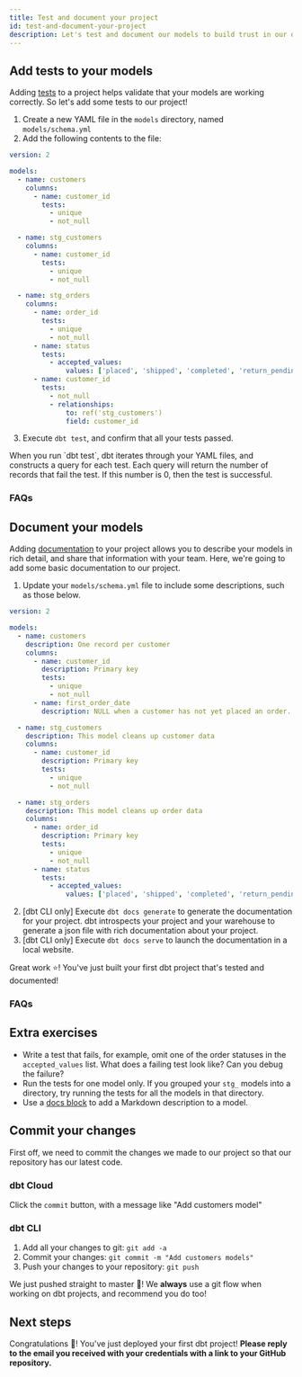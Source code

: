 ```yaml
---
title: Test and document your project
id: test-and-document-your-project
description: Let's test and document our models to build trust in our data.
---
```


## Add tests to your models
Adding [tests](https://docs.getdbt.com/docs/testing) to a project helps validate that your models are working correctly. So let's add some tests to our project!

<CloudCore>
    <LoomVideo id="86a1e7ed19084810a7903bd31ebd83e0" />
    <LoomVideo id="61693e928ec94100bef33371aab8296a" />
</CloudCore>

1. Create a new YAML file in the `models` directory, named `models/schema.yml`
2. Add the following contents to the file:

<File name='models/schema.yml'>

```yaml
version: 2

models:
  - name: customers
    columns:
      - name: customer_id
        tests:
          - unique
          - not_null

  - name: stg_customers
    columns:
      - name: customer_id
        tests:
          - unique
          - not_null

  - name: stg_orders
    columns:
      - name: order_id
        tests:
          - unique
          - not_null
      - name: status
        tests:
          - accepted_values:
              values: ['placed', 'shipped', 'completed', 'return_pending', 'returned']
      - name: customer_id
        tests:
          - not_null
          - relationships:
              to: ref('stg_customers')
              field: customer_id

```

</File>

3. Execute `dbt test`, and confirm that all your tests passed.

<CloudCore>
    <Lightbox src="/img/successful-tests-dbt-cloud.png" title="Passing tests when using dbt Cloud" />
    <Lightbox src="/img/successful-tests-dbt-cli.png" title="Passing tests when using the dbt CLI" />
</CloudCore>

<Callout type="info">
When you run `dbt test`, dbt iterates through your YAML files, and constructs a query for each test. Each query will return the number of records that fail the test. If this number is 0, then the test is successful.
</Callout>

### FAQs
<FAQ src="available-tests" alt_header="What tests are available for me to use in dbt? Can I add my own custom tests?" />
<FAQ src="test-one-model" />
<FAQ src="failed-tests" />
<FAQ src="schema-yml-name", alt_header="Does my test file need to be named `schema.yml`?" />
<FAQ src="multiple-test-files" />
<FAQ src="why-version-2" />
<FAQ src="recommended-tests" />
<FAQ src="when-to-test" />

## Document your models
Adding [documentation](https://docs.getdbt.com/docs/documentation) to your project allows you to describe your models in rich detail, and share that information with your team. Here, we're going to add some basic documentation to our project.

<CloudCore>
    <LoomVideo id="f946321f692747e59bec3b726eccbfd4" />
    <LoomVideo id="230b30756f674bf7ba38311099070d37" />
</CloudCore>

1. Update your `models/schema.yml` file to include some descriptions, such as those below.

<File name='models/schema.yml'>

```yaml
version: 2

models:
  - name: customers
    description: One record per customer
    columns:
      - name: customer_id
        description: Primary key
        tests:
          - unique
          - not_null
      - name: first_order_date
        description: NULL when a customer has not yet placed an order.

  - name: stg_customers
    description: This model cleans up customer data
    columns:
      - name: customer_id
        description: Primary key
        tests:
          - unique
          - not_null

  - name: stg_orders
    description: This model cleans up order data
    columns:
      - name: order_id
        description: Primary key
        tests:
          - unique
          - not_null
      - name: status
        tests:
          - accepted_values:
              values: ['placed', 'shipped', 'completed', 'return_pending', 'returned']

```

</File>

2. [dbt CLI only] Execute `dbt docs generate` to generate the documentation for your project. dbt introspects your project and your warehouse to generate a json file with rich documentation about your project.
3. [dbt CLI only] Execute `dbt docs serve` to launch the documentation in a local website.


<Callout type="success">
Great work ⭐️! You've just built your first dbt project that's tested and documented!
</Callout>


### FAQs
<FAQ src="long-descriptions" />
<FAQ src="sharing-documentation" />


## Extra exercises

<CloudCore>
    <LoomVideo id="384fa15250d44ca3950a06477bc31a89" />
    <LoomVideo id="6db6956adbb04f55b6027c461e9b1792" />
</CloudCore>

* Write a test that fails, for example, omit one of the order statuses in the `accepted_values` list. What does a failing test look like? Can you debug the failure?
* Run the tests for one model only. If you grouped your `stg_` models into a directory, try running the tests for all the models in that directory.
* Use a [docs block](https://docs.getdbt.com/docs/documentation#section-docs-blocks) to add a Markdown description to a model.

## Commit your changes
First off, we need to commit the changes we made to our project so that our repository has our latest code.

### dbt Cloud
<LoomVideo id="afd55d89abdc4a77b34deaee90da0813" />

Click the `commit` button, with a message like "Add customers model"

### dbt CLI
<LoomVideo id="b07d7efe3f054e3bb357b4bccd805e70" />

1. Add all your changes to git: `git add -a`
2. Commit your changes: `git commit -m "Add customers models"`
3. Push your changes to your repository: `git push`

<Callout type="warning">
We just pushed straight to master 😬! We <strong>always</strong> use a git flow when working on dbt projects, and recommend you do too!
</Callout>

## Next steps

<Callout type="success">
Congratulations 🎉! You've just deployed your first dbt project! <strong>Please reply to the email you received with your credentials with a link to your GitHub repository.</strong>
</Callout>
